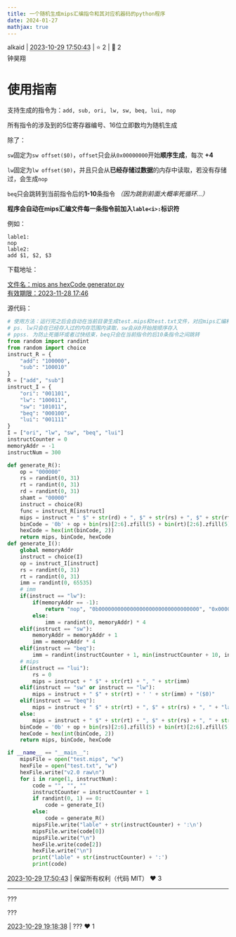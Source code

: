 ```yaml
---
title: 一个随机生成mips汇编指令和其对应机器码的python程序
date: 2024-01-27
mathjax: true
---
```

<div class="post-info">
<span>alkaid</span>
|
<abbr title="2023-10-29T17:50:43.121025+08:00"><time datetime="2023-10-29T17:50:43.121025+08:00">2023-10-29 17:50:43</time></abbr>
|
<span>⭐️ 2</span>
|
<span>💬️ 2</span>
<br>
<span></span>
</div>

<div id="reply-4092" class="reply">
<div class="reply-header">
<span>钟昊翔</span>
</div>
<div class="reply-text">

# 使用指南

支持生成的指令为：`add, sub, ori, lw, sw, beq, lui, nop`

所有指令的涉及到的5位寄存器编号、16位立即数均为随机生成

除了：

`sw`固定为`sw offset($0)`，`offset`只会从`0x00000000`开始**顺序生成**，每次 **+4**

`lw`固定为`lw offset($0)`，并且只会从**已经存储过数据**的内存中读取，若没有存储过，会生成`nop`

`beq`只会跳转到当前指令后的**1-10**条指令 *（因为跳到前面大概率死循环...）*

**程序会自动在mips汇编文件每一条指令前加入``lable<i>:``标识符**

例如：

```
lable1:
nop
lable2:
add $1, $2, $3
```
下载地址：

[文件名：mips ans hexCode generator.py<br/>有效期限：2023-11-28 17:46](https://bhpan.buaa.edu.cn/link/AA2D754D512F284FC4A349A0D4101EC880)

源代码：
```python
# 使用方法：运行完之后会自动在当前目录生成test.mips和test.txt文件，对应mips汇编和16进制机器码，导入运行即可
# ps. lw只会在已经存入过的内存范围内读取，sw会从0开始按顺序存入
# ppss. 为防止死循环或者过快结束，beq只会在当前指令的后10条指令之间跳转
from random import randint
from random import choice
instruct_R = {
    "add": "100000",
    "sub": "100010"
}
R = ["add", "sub"]
instruct_I = {
    "ori": "001101",
    "lw": "100011",
    "sw": "101011",
    "beq": "000100",
    "lui": "001111"
}
I = ["ori", "lw", "sw", "beq", "lui"]
instructCounter = 0
memoryAddr = -1
instructNum = 300

def generate_R():
    op = "000000"
    rs = randint(0, 31)
    rt = randint(0, 31)
    rd = randint(0, 31)
    shamt = "00000"
    instruct = choice(R)
    func = instruct_R[instruct]
    mips = instruct + " $" + str(rd) + ", $" + str(rs) + ", $" + str(rt)
    binCode = '0b' + op + bin(rs)[2:6].zfill(5) + bin(rt)[2:6].zfill(5) + bin(rd)[2:6].zfill(5) + shamt + func
    hexCode = hex(int(binCode, 2))
    return mips, binCode, hexCode
def generate_I():
    global memoryAddr
    instruct = choice(I)
    op = instruct_I[instruct]
    rs = randint(0, 31)
    rt = randint(0, 31)
    imm = randint(0, 65535)
    # imm
    if(instruct == "lw"):
        if(memoryAddr == -1):
            return "nop", "0b00000000000000000000000000000000", "0x00000000"
        else:
            imm = randint(0, memoryAddr) * 4
    elif(instruct == "sw"):
        memoryAddr = memoryAddr + 1
        imm = memoryAddr * 4
    elif(instruct == "beq"):
        imm = randint(instructCounter + 1, min(instructCounter + 10, instructNum - 1))
    # mips
    if(instruct == "lui"):
        rs = 0
        mips = instruct + " $" + str(rt) + ", " + str(imm)
    elif(instruct == "sw" or instruct == "lw"):
        mips = instruct + " $" + str(rt) + ' ' + str(imm) + "($0)"
    elif(instruct == "beq"):
        mips = instruct + " $" + str(rt) + ", $" + str(rs) + ", " + "lable" + str(imm)
    else:
        mips = instruct + " $" + str(rt) + ", $" + str(rs) + ", " + str(imm)
    binCode = '0b' + op + bin(rs)[2:6].zfill(5) + bin(rt)[2:6].zfill(5) + bin(imm)[2:17].zfill(16)
    hexCode = hex(int(binCode, 2))
    return mips, binCode, hexCode

if __name__ == "__main__":
    mipsFile = open("test.mips", "w")
    hexFile = open("test.txt", "w")
    hexFile.write("v2.0 raw\n")
    for i in range(1, instructNum):
        code = "", "", ""
        instructCounter = instructCounter + 1
        if randint(0, 1) == 0:
            code = generate_I()
        else:
            code = generate_R()
        mipsFile.write("lable" + str(instructCounter) + ':\n')
        mipsFile.write(code[0])
        mipsFile.write("\n")
        hexFile.write(code[2])
        hexFile.write("\n")
        print("lable" + str(instructCounter) + ':')
        print(code)

```


</div>
<div class="reply-footer">
<abbr title="2023-10-29T17:50:43.128201+08:00"><time datetime="2023-10-29T17:50:43.128201+08:00">2023-10-29 17:50:43</time></abbr>
|
<span>保留所有权利（代码 MIT）</span>
<span class="reply-vote">❤️ 3</span>
</div>
</div>
<hr class="reply-separator">
<div id="reply-4097" class="reply">
<div class="reply-header">
<span>???</span>
</div>
<div class="reply-text">

???

</div>
<div class="reply-footer">
<abbr title="2023-10-29T19:18:38.408734+08:00"><time datetime="2023-10-29T19:18:38.408734+08:00">2023-10-29 19:18:38</time></abbr>
|
<span>???</span>
<span class="reply-vote">❤️ 1</span>
</div>
</div>